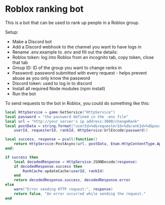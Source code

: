 # Roblox ranking bot 

This is a bot that can be used to rank up people in a Roblox group.

Setup: 
- Make a Discord bot
- Add a Discord webhook to the channel you want to have logs in 
- Rename .env.example to .env and fill out the details:
 - Roblox token: log into Roblox from an incognito tab, copy token, close that tab 
 - Group ID: ID of the group you want to change ranks in 
 - Password: password submitted with every request - helps prevent abuse as you only know the password 
 - Discord token: used to log in to discord
- Install all required Node modules (npm install)
- Run the bot 

To send requests to the bot in Roblox, you could do something like this: 

```lua
local HttpService = game:GetService("HttpService")
local password = "the password defined in the .env file"
local url = "http://your server's ip address:3000/changeRank"
local postData = string.format("userId=%d&requesterId=%d&rankId=%d&password=%s",
	userId, requesterId, rankId, HttpService:UrlEncode(password))

local success, response = pcall(function()
    return HttpService:PostAsync(url, postData, Enum.HttpContentType.ApplicationUrlEncoded, false)
end)

if success then
    local decodedResponse = HttpService:JSONDecode(response)
    if decodedResponse.success then
        RankCache.updateCache(userId, rankId)
    end
    return decodedResponse.success, decodedResponse.error
else
    warn("Error sending HTTP request:", response)
    return false, "An error occurred while sending the request."
end
```
